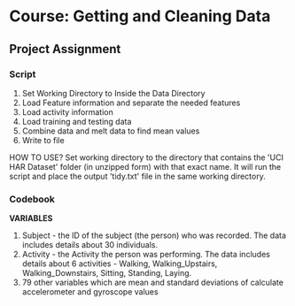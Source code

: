 # Course: Getting and Cleaning Data
## Project Assignment

### Script

1. Set Working Directory to Inside the Data Directory
2. Load Feature information and separate the needed features
3. Load activity information
4. Load training and testing data
5. Combine data and melt data to find mean values
6. Write to file

HOW TO USE?
Set working directory to the directory that contains the 'UCI HAR Dataset' folder (in unzipped form) with that exact name. It will run the script and place the output 'tidy.txt' file in the same working directory.

### Codebook

**VARIABLES**
1. Subject - the ID of the subject (the person) who was recorded. The data includes details about 30 individuals.
2. Activity - the Activity the person was performing. The data includes details about 6 activities - Walking, Walking_Upstairs, Walking_Downstairs, Sitting, Standing, Laying.
3. 79 other variables which are mean and standard deviations of calculate accelerometer and gyroscope values
